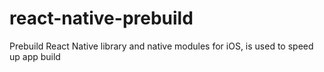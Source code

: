 # react-native-prebuild
Prebuild React Native library and native modules for iOS, is used to speed up app build
